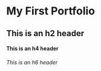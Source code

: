 # My First Portfolio

## This is an h2 header

#### This is an h4 header

###### This is an h6 header
